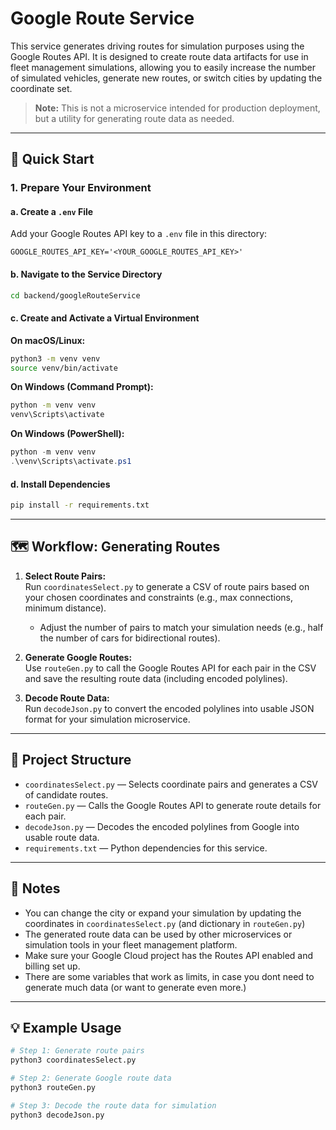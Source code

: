 # Google Route Service

This service generates driving routes for simulation purposes using the Google Routes API. It is designed to create route data artifacts for use in fleet management simulations, allowing you to easily increase the number of simulated vehicles, generate new routes, or switch cities by updating the coordinate set.

> **Note:** This is not a microservice intended for production deployment, but a utility for generating route data as needed.

---

## 🚀 Quick Start

### 1. Prepare Your Environment

#### a. Create a `.env` File

Add your Google Routes API key to a `.env` file in this directory:

```
GOOGLE_ROUTES_API_KEY='<YOUR_GOOGLE_ROUTES_API_KEY>'
```

#### b. Navigate to the Service Directory

```bash
cd backend/googleRouteService
```

#### c. Create and Activate a Virtual Environment

**On macOS/Linux:**
```bash
python3 -m venv venv
source venv/bin/activate
```

**On Windows (Command Prompt):**
```bash
python -m venv venv
venv\Scripts\activate
```

**On Windows (PowerShell):**
```powershell
python -m venv venv
.\venv\Scripts\activate.ps1
```

#### d. Install Dependencies

```bash
pip install -r requirements.txt
```

---

## 🗺️ Workflow: Generating Routes

1. **Select Route Pairs:**  
   Run `coordinatesSelect.py` to generate a CSV of route pairs based on your chosen coordinates and constraints (e.g., max connections, minimum distance).  
   - Adjust the number of pairs to match your simulation needs (e.g., half the number of cars for bidirectional routes).

2. **Generate Google Routes:**  
   Use `routeGen.py` to call the Google Routes API for each pair in the CSV and save the resulting route data (including encoded polylines).

3. **Decode Route Data:**  
   Run `decodeJson.py` to convert the encoded polylines into usable JSON format for your simulation microservice.

---

## 📂 Project Structure

- `coordinatesSelect.py` — Selects coordinate pairs and generates a CSV of candidate routes.
- `routeGen.py` — Calls the Google Routes API to generate route details for each pair.
- `decodeJson.py` — Decodes the encoded polylines from Google into usable route data.
- `requirements.txt` — Python dependencies for this service.

---

## 📝 Notes

- You can change the city or expand your simulation by updating the coordinates in `coordinatesSelect.py` (and dictionary in `routeGen.py`)
- The generated route data can be used by other microservices or simulation tools in your fleet management platform.
- Make sure your Google Cloud project has the Routes API enabled and billing set up.
- There are some variables that work as limits, in case you dont need to generate much data (or want to generate even more.)

---

## 💡 Example Usage

```bash
# Step 1: Generate route pairs
python3 coordinatesSelect.py

# Step 2: Generate Google route data
python3 routeGen.py

# Step 3: Decode the route data for simulation
python3 decodeJson.py
```
